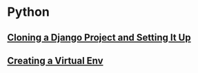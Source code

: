 # Python

## [Cloning a Django Project and Setting It Up](../django-clone)
## [Creating a Virtual Env](../venv)
